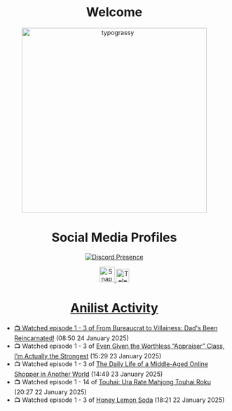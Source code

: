 <div align="center">

# Welcome
<a href="https://github.com/kawarimidoll/typograssy">
    <img alt="typograssy" src="https://typograssy.deno.dev/api?text=%E3%82%88%E3%81%86%E3%81%93%E3%81%9D%E3%81%BF%E3%81%AA%E3%81%95%E3%82%93%20-%20Sheby--&&l0=none&l1=82d9d0&l2=027353&l3=038c4c&l4=01402e&bg=none&frame=none&speed=100&comment=" width="421.99">
</a>

</div>

<div align="center">

# Social Media Profiles

[![Discord Presence](https://lanyard.cnrad.dev/api/612532963938271232)](https://discord.com/users/612532963938271232)


<a href="https://www.snapchat.com/add/a.sheby" title="Snapchat Profile">
    <img src="https://www.freepnglogos.com/uploads/snapchat-logo-png-0.png" width="35" alt="Snapchat Logo" />


<a href="https://t.me/ASheby" title="Telegram Profile">
    <img src="https://www.freepnglogos.com/uploads/telegram-logo-png-0.png" width="30" alt="Telegram Logo" />


</div>

<div align="center">

# Anilist Activity

</div>

<!-- ANILIST_ACTIVITY:start -->

-   📺 Watched episode 1 - 3 of [From Bureaucrat to Villainess: Dad's Been Reincarnated!](https://anilist.co/anime/172453) (08:50 24 January 2025)
-   📺 Watched episode 1 - 3 of [Even Given the Worthless “Appraiser” Class, I’m Actually the Strongest](https://anilist.co/anime/178548) (15:29 23 January 2025)
-   📺 Watched episode 1 - 3 of [The Daily Life of a Middle-Aged Online Shopper in Another World](https://anilist.co/anime/180292) (14:49 23 January 2025)
-   📺 Watched episode 1 - 14 of [Touhai: Ura Rate Mahjong Touhai Roku](https://anilist.co/anime/173263) (20:27 22 January 2025)
-   📺 Watched episode 1 - 3 of [Honey Lemon Soda](https://anilist.co/anime/175443) (18:21 22 January 2025)

<!-- ANILIST_ACTIVITY:end -->
